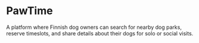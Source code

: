 # PawTime
A platform where Finnish dog owners can search for nearby dog parks, reserve timeslots, and share details about their dogs for solo or social visits.
